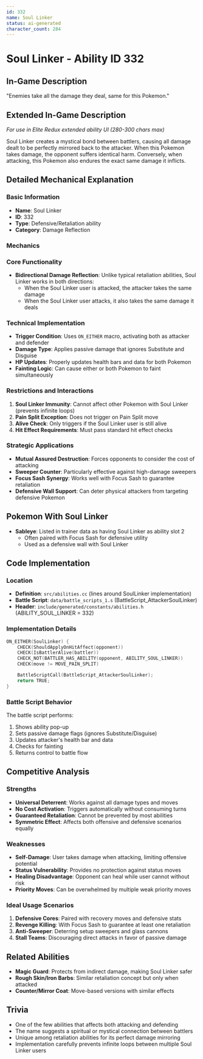 ```yaml
---
id: 332
name: Soul Linker
status: ai-generated
character_count: 284
---
```


# Soul Linker - Ability ID 332

## In-Game Description
"Enemies take all the damage they deal, same for this Pokemon."

## Extended In-Game Description
*For use in Elite Redux extended ability UI (280-300 chars max)*

Soul Linker creates a mystical bond between battlers, causing all damage dealt to be perfectly mirrored back to the attacker. When this Pokemon takes damage, the opponent suffers identical harm. Conversely, when attacking, this Pokemon also endures the exact same damage it inflicts.

## Detailed Mechanical Explanation

### Basic Information
- **Name**: Soul Linker
- **ID**: 332
- **Type**: Defensive/Retaliation ability
- **Category**: Damage Reflection

### Mechanics

### Core Functionality
- **Bidirectional Damage Reflection**: Unlike typical retaliation abilities, Soul Linker works in both directions:
  - When the Soul Linker user is attacked, the attacker takes the same damage
  - When the Soul Linker user attacks, it also takes the same damage it deals

### Technical Implementation
- **Trigger Condition**: Uses `ON_EITHER` macro, activating both as attacker and defender
- **Damage Type**: Applies passive damage that ignores Substitute and Disguise
- **HP Updates**: Properly updates health bars and data for both Pokemon
- **Fainting Logic**: Can cause either or both Pokemon to faint simultaneously

### Restrictions and Interactions
1. **Soul Linker Immunity**: Cannot affect other Pokemon with Soul Linker (prevents infinite loops)
2. **Pain Split Exception**: Does not trigger on Pain Split move
3. **Alive Check**: Only triggers if the Soul Linker user is still alive
4. **Hit Effect Requirements**: Must pass standard hit effect checks

### Strategic Applications
- **Mutual Assured Destruction**: Forces opponents to consider the cost of attacking
- **Sweeper Counter**: Particularly effective against high-damage sweepers
- **Focus Sash Synergy**: Works well with Focus Sash to guarantee retaliation
- **Defensive Wall Support**: Can deter physical attackers from targeting defensive Pokemon

## Pokemon With Soul Linker
- **Sableye**: Listed in trainer data as having Soul Linker as ability slot 2
  - Often paired with Focus Sash for defensive utility
  - Used as a defensive wall with Soul Linker

## Code Implementation

### Location
- **Definition**: `src/abilities.cc` (lines around SoulLinker implementation)
- **Battle Script**: `data/battle_scripts_1.s` (BattleScript_AttackerSoulLinker)
- **Header**: `include/generated/constants/abilities.h` (ABILITY_SOUL_LINKER = 332)

### Implementation Details
```cpp
ON_EITHER(SoulLinker) {
    CHECK(ShouldApplyOnHitAffect(opponent))
    CHECK(IsBattlerAlive(battler))
    CHECK_NOT(BATTLER_HAS_ABILITY(opponent, ABILITY_SOUL_LINKER))
    CHECK(move != MOVE_PAIN_SPLIT)

    BattleScriptCall(BattleScript_AttackerSoulLinker);
    return TRUE;
}
```

### Battle Script Behavior
The battle script performs:
1. Shows ability pop-up
2. Sets passive damage flags (ignores Substitute/Disguise)
3. Updates attacker's health bar and data
4. Checks for fainting
5. Returns control to battle flow

## Competitive Analysis

### Strengths
- **Universal Deterrent**: Works against all damage types and moves
- **No Cost Activation**: Triggers automatically without consuming turns
- **Guaranteed Retaliation**: Cannot be prevented by most abilities
- **Symmetric Effect**: Affects both offensive and defensive scenarios equally

### Weaknesses
- **Self-Damage**: User takes damage when attacking, limiting offensive potential
- **Status Vulnerability**: Provides no protection against status moves
- **Healing Disadvantage**: Opponent can heal while user cannot without risk
- **Priority Moves**: Can be overwhelmed by multiple weak priority moves

### Ideal Usage Scenarios
1. **Defensive Cores**: Paired with recovery moves and defensive stats
2. **Revenge Killing**: With Focus Sash to guarantee at least one retaliation
3. **Anti-Sweeper**: Deterring setup sweepers and glass cannons
4. **Stall Teams**: Discouraging direct attacks in favor of passive damage

## Related Abilities
- **Magic Guard**: Protects from indirect damage, making Soul Linker safer
- **Rough Skin/Iron Barbs**: Similar retaliation concept but only when attacked
- **Counter/Mirror Coat**: Move-based versions with similar effects

## Trivia
- One of the few abilities that affects both attacking and defending
- The name suggests a spiritual or mystical connection between battlers
- Unique among retaliation abilities for its perfect damage mirroring
- Implementation carefully prevents infinite loops between multiple Soul Linker users
